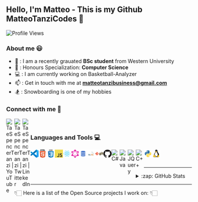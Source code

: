 ## Hello, I'm **Matteo** - This is my Github MatteoTanziCodes 👋
![Profile Views](https://gpvc.arturio.dev/MatteoTanziCodes)

### About me 😃

 - 🏫 : I am a recently grauated **BSc student** from Western University
 - 🏫 : Honours Specialization: **Computer Science**
 - 💻 : I am currently working on Basketball-Analyzer
 - 📫 : Get in touch with me at **matteotanzibusiness@gmail.com**
 - 🏂 : Snowboarding is one of my hobbies

### Connect with me 📳

[<img align="left" alt="TaeSpencerTanzi | YouTube" width="22px" src="https://cdn.jsdelivr.net/npm/simple-icons@v3/icons/youtube.svg" />][youtube]
[<img align="left" alt="TaeSpencerTanzi | Twitter" width="22px" src="https://cdn.jsdelivr.net/npm/simple-icons@v3/icons/twitter.svg" />][twitter]
[<img align="left" alt="TaeSpencerTanzi | LinkedIn" width="22px" src="https://cdn.jsdelivr.net/npm/simple-icons@v3/icons/linkedin.svg" />][linkedin]

<br />

### Languages and Tools 💻

<img align="left" alt="Visual Studio Code" width="22px" src="https://raw.githubusercontent.com/github/explore/80688e429a7d4ef2fca1e82350fe8e3517d3494d/topics/visual-studio-code/visual-studio-code.png" />
<img align="left" alt="HTML5" width="22px" src="https://raw.githubusercontent.com/github/explore/80688e429a7d4ef2fca1e82350fe8e3517d3494d/topics/html/html.png" />
<img align="left" alt="CSS3" width="22px" src="https://raw.githubusercontent.com/github/explore/80688e429a7d4ef2fca1e82350fe8e3517d3494d/topics/css/css.png" />
<img align="left" alt="JavaScript" width="22px" src="https://raw.githubusercontent.com/github/explore/80688e429a7d4ef2fca1e82350fe8e3517d3494d/topics/javascript/javascript.png" />
<img align="left" alt="React" width="22px" src="https://raw.githubusercontent.com/github/explore/80688e429a7d4ef2fca1e82350fe8e3517d3494d/topics/react/react.png" />
<img align="left" alt="GraphQL" width="22px" src="https://raw.githubusercontent.com/github/explore/80688e429a7d4ef2fca1e82350fe8e3517d3494d/topics/graphql/graphql.png" />
<img align="left" alt="SQL" width="22px" src="https://raw.githubusercontent.com/github/explore/80688e429a7d4ef2fca1e82350fe8e3517d3494d/topics/sql/sql.png" />
<img align="left" alt="MySQL" width="22px" src="https://raw.githubusercontent.com/github/explore/80688e429a7d4ef2fca1e82350fe8e3517d3494d/topics/mysql/mysql.png" />
<img align="left" alt="Git" width="22px" src="https://raw.githubusercontent.com/github/explore/80688e429a7d4ef2fca1e82350fe8e3517d3494d/topics/git/git.png" />
<img align="left" alt="GitHub" width="22px" src="https://raw.githubusercontent.com/github/explore/78df643247d429f6cc873026c0622819ad797942/topics/github/github.png" />
<img align="left" alt="C#" width="22px" src="https://upload.wikimedia.org/wikipedia/commons/thumb/0/0d/C_Sharp_wordmark.svg/464px-C_Sharp_wordmark.svg.png" />
<img align="left" alt="Java" width="22px" src="https://upload.wikimedia.org/wikipedia/en/thumb/3/30/Java_programming_language_logo.svg/300px-Java_programming_language_logo.svg.png" />
<img align="left" alt="JQuery" width="22px" src="https://github.com/prplx/svg-logos/blob/master/svg/jquery.svg" />
<img align="left" alt="C++" width="22px" src="https://raw.githubusercontent.com/isocpp/logos/64ef037049f87ac74875dbe72695e59118b52186/cpp_logo.svg" />
<img align="left" alt="Python" width="22px" src="https://raw.githubusercontent.com/devicons/devicon/c7d326b6009e60442abc35fa45706d6f30ee4c8e/icons/python/python-original.svg" />
<img align="left" alt="Linux" width="22px" src="https://raw.githubusercontent.com/devicons/devicon/c7d326b6009e60442abc35fa45706d6f30ee4c8e/icons/linux/linux-original.svg" />

<br />
<br />

---
<details>
  <summary>:zap: GitHub Stats</summary>

  [![Matteo's GitHub stats](https://github-readme-stats.vercel.app/api?username=MatteoTanziCodes&show_icons=true&include_all_commits=true&title_color=ffffff&text_color=c9cacc&icon_color=2bbc8a&bg_color=1d1f21)](https://github.com/MatteoTanziCodes/github-readme-stats)
  <br />
  [![Top Langs](https://github-readme-stats.vercel.app/api/top-langs/?username=MatteoTanziCodes&title_color=ffffff&text_color=c9cacc&icon_color=2bbc8a&bg_color=1d1f21)](https://github.com/MatteoTanziCodes/github-readme-stats)


</details>

---

👇🏻 Here is a list of the Open Source projects I work on: 👇🏻

[twitter]: https://twitter.com/TaeSpencerTanzi
[youtube]: https://youtube.com/TaeSpencerTanzi
[linkedin]: https://linkedin.com/in/matteospencertanzi
